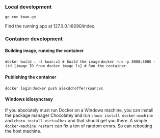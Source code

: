 ### Local development

``go run koan.go``

Find the running app at 127.0.0.1:8080/index.

### Container development

#### Building image, running the container

``docker build . -t koan:v1 # Build the image``
``docker run -p 8080:8080 -itd [image ID from docker image ls] # Run the container.`` 

#### Publishing the container

``docker login``
``docker push alexdchoffer/koan:vx``  

#### Windows idiosyncrasy

If you absolutely must run Docker on a Windows machine, you can install the package manager Chocolatey and run ``choco install docker-machine`` and ``choco install virtualbox`` and that should get you there. A simple ``docker-machine restart`` can fix a ton of random errors. So can rebooting the host machine.
